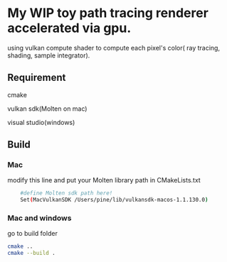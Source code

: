 

# My WIP toy path tracing renderer accelerated via gpu.

using vulkan compute shader to compute each pixel's color( ray tracing, shading, sample integrator).


## Requirement
cmake

vulkan sdk(Molten on mac)

visual studio(windows)


## Build

### Mac
modify this line and put your Molten library path in CMakeLists.txt

```bash	
	#define Molten sdk path here!
	Set(MacVulkanSDK /Users/pine/lib/vulkansdk-macos-1.1.130.0)
```

### Mac and windows
go to build folder
```bash
cmake ..
cmake --build .
```

